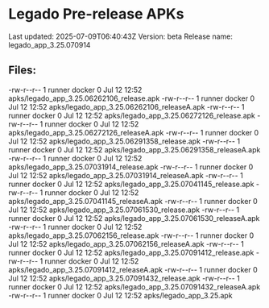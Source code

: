 # Legado Pre-release APKs
Last updated: 2025-07-09T06:40:43Z
Version: beta
Release name: legado_app_3.25.070914
## Files:
-rw-r--r-- 1 runner docker 0 Jul 12 12:52 apks/legado_app_3.25.06262106_release.apk
-rw-r--r-- 1 runner docker 0 Jul 12 12:52 apks/legado_app_3.25.06262106_releaseA.apk
-rw-r--r-- 1 runner docker 0 Jul 12 12:52 apks/legado_app_3.25.06272126_release.apk
-rw-r--r-- 1 runner docker 0 Jul 12 12:52 apks/legado_app_3.25.06272126_releaseA.apk
-rw-r--r-- 1 runner docker 0 Jul 12 12:52 apks/legado_app_3.25.06291358_release.apk
-rw-r--r-- 1 runner docker 0 Jul 12 12:52 apks/legado_app_3.25.06291358_releaseA.apk
-rw-r--r-- 1 runner docker 0 Jul 12 12:52 apks/legado_app_3.25.07031914_release.apk
-rw-r--r-- 1 runner docker 0 Jul 12 12:52 apks/legado_app_3.25.07031914_releaseA.apk
-rw-r--r-- 1 runner docker 0 Jul 12 12:52 apks/legado_app_3.25.07041145_release.apk
-rw-r--r-- 1 runner docker 0 Jul 12 12:52 apks/legado_app_3.25.07041145_releaseA.apk
-rw-r--r-- 1 runner docker 0 Jul 12 12:52 apks/legado_app_3.25.07061530_release.apk
-rw-r--r-- 1 runner docker 0 Jul 12 12:52 apks/legado_app_3.25.07061530_releaseA.apk
-rw-r--r-- 1 runner docker 0 Jul 12 12:52 apks/legado_app_3.25.07062156_release.apk
-rw-r--r-- 1 runner docker 0 Jul 12 12:52 apks/legado_app_3.25.07062156_releaseA.apk
-rw-r--r-- 1 runner docker 0 Jul 12 12:52 apks/legado_app_3.25.07091412_release.apk
-rw-r--r-- 1 runner docker 0 Jul 12 12:52 apks/legado_app_3.25.07091412_releaseA.apk
-rw-r--r-- 1 runner docker 0 Jul 12 12:52 apks/legado_app_3.25.07091432_release.apk
-rw-r--r-- 1 runner docker 0 Jul 12 12:52 apks/legado_app_3.25.07091432_releaseA.apk
-rw-r--r-- 1 runner docker 0 Jul 12 12:52 apks/legado_app_3.25.apk

